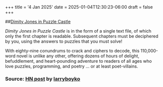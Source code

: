 +++
title = '4 Jan 2025'
date = 2025-01-04T12:30:23-06:00
draft = false
+++

##[Dimity Jones in Puzzle Castle](https://obnakwa.itch.io/dimityjones)

_Dimity Jones in Puzzle Castle_ is in the form of a single text file, of which only the first
chapter is readable. Subsequent chapters must be deciphered by you, using the answers to puzzles
that you must solve!

With eighty-nine conundrums to crack and ciphers to decode, this 110,000-word novel is unlike any
other, offering dozens of hours of delight, befuddlement, and heart-pounding adventure to readers
of all ages who love puzzles, programming, and poetry ... or at least poet-villains.

### Source: [HN post](https://news.ycombinator.com/item?id=39972586) by [larryboyko](https://news.ycombinator.com/user?id=larryboyko)

